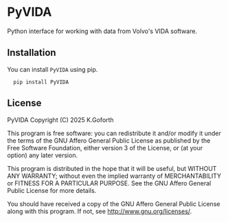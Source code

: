 # PyVIDA

Python interface for working with data from Volvo's VIDA software.

## Installation

You can install `PyVIDA` using pip.

```
  pip install PyVIDA
```

## License

PyVIDA
Copyright (C) 2025 K.Goforth

This program is free software: you can redistribute it and/or modify
it under the terms of the GNU Affero General Public License as published by
the Free Software Foundation, either version 3 of the License, or
(at your option) any later version.

This program is distributed in the hope that it will be useful,
but WITHOUT ANY WARRANTY; without even the implied warranty of
MERCHANTABILITY or FITNESS FOR A PARTICULAR PURPOSE. See the
GNU Affero General Public License for more details.

You should have received a copy of the GNU Affero General Public License
along with this program. If not, see <http://www.gnu.org/licenses/>.

